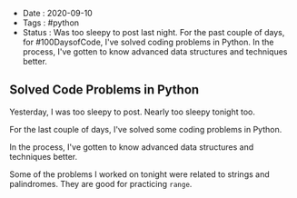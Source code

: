 - Date : 2020-09-10
- Tags : #python
- Status : Was too sleepy to post last night. For the past couple of days, for #100DaysofCode, I've solved coding problems in Python. In the process, I've gotten to know advanced data structures and techniques better.

## Solved Code Problems in Python

Yesterday, I was too sleepy to post. Nearly too sleepy tonight too. 

For the last couple of days, I've solved some coding problems in Python. 

In the process, I've gotten to know advanced data structures and techniques better.

Some of the problems I worked on tonight were related to strings and palindromes. They are good for practicing `range`.
